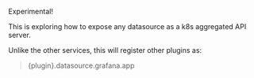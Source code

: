Experimental!

This is exploring how to expose any datasource as a k8s aggregated API server.

Unlike the other services, this will register other plugins as:

> {plugin}.datasource.grafana.app

